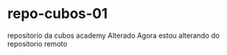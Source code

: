 # repo-cubos-01
repositorio da cubos academy 
Alterado
Agora estou alterando do repositorio remoto 
